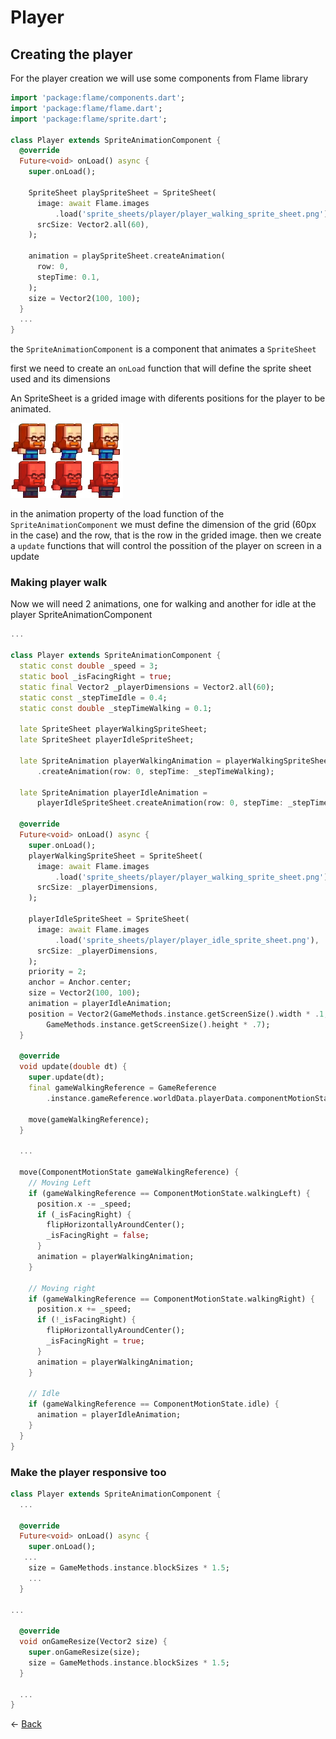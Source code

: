 
# Player
## Creating the player
For the player creation we will use some components from Flame library
```dart
import 'package:flame/components.dart';
import 'package:flame/flame.dart';
import 'package:flame/sprite.dart';

class Player extends SpriteAnimationComponent {
  @override
  Future<void> onLoad() async {
    super.onLoad();

    SpriteSheet playSpriteSheet = SpriteSheet(
      image: await Flame.images
          .load('sprite_sheets/player/player_walking_sprite_sheet.png'),
      srcSize: Vector2.all(60),
    );

    animation = playSpriteSheet.createAnimation(
      row: 0,
      stepTime: 0.1,
    );
    size = Vector2(100, 100);
  }
  ...
}
```

the `SpriteAnimationComponent` is a component that animates a `SpriteSheet`

first we need to create an `onLoad` function that will define the sprite sheet used and its dimensions

An SpriteSheet is a grided image with diferents positions for the player to be animated.

![image](minecraft_2d/assets/images/sprite_sheets/player/player_idle_sprite_sheet.png)  

in the animation property of the load function of the `SpriteAnimationComponent` we must define the dimension of the grid (60px in the case) and the row, that is the row in the grided image.
then we create a `update` functions that will control the possition of the player on screen in a update

### Making player walk
Now we will need 2 animations, one for walking and another for idle at the player SpriteAnimationComponent
```dart
...

class Player extends SpriteAnimationComponent {
  static const double _speed = 3;
  static bool _isFacingRight = true;
  static final Vector2 _playerDimensions = Vector2.all(60);
  static const _stepTimeIdle = 0.4;
  static const double _stepTimeWalking = 0.1;

  late SpriteSheet playerWalkingSpriteSheet;
  late SpriteSheet playerIdleSpriteSheet;

  late SpriteAnimation playerWalkingAnimation = playerWalkingSpriteSheet
      .createAnimation(row: 0, stepTime: _stepTimeWalking);

  late SpriteAnimation playerIdleAnimation =
      playerIdleSpriteSheet.createAnimation(row: 0, stepTime: _stepTimeIdle);

  @override
  Future<void> onLoad() async {
    super.onLoad();
    playerWalkingSpriteSheet = SpriteSheet(
      image: await Flame.images
          .load('sprite_sheets/player/player_walking_sprite_sheet.png'),
      srcSize: _playerDimensions,
    );

    playerIdleSpriteSheet = SpriteSheet(
      image: await Flame.images
          .load('sprite_sheets/player/player_idle_sprite_sheet.png'),
      srcSize: _playerDimensions,
    );
    priority = 2;
    anchor = Anchor.center;
    size = Vector2(100, 100);
    animation = playerIdleAnimation;
    position = Vector2(GameMethods.instance.getScreenSize().width * .1,
        GameMethods.instance.getScreenSize().height * .7);
  }

  @override
  void update(double dt) {
    super.update(dt);
    final gameWalkingReference = GameReference
        .instance.gameReference.worldData.playerData.componentMotionState;

    move(gameWalkingReference);
  }

  ...

  move(ComponentMotionState gameWalkingReference) {
    // Moving Left
    if (gameWalkingReference == ComponentMotionState.walkingLeft) {
      position.x -= _speed;
      if (_isFacingRight) {
        flipHorizontallyAroundCenter();
        _isFacingRight = false;
      }
      animation = playerWalkingAnimation;
    }

    // Moving right
    if (gameWalkingReference == ComponentMotionState.walkingRight) {
      position.x += _speed;
      if (!_isFacingRight) {
        flipHorizontallyAroundCenter();
        _isFacingRight = true;
      }
      animation = playerWalkingAnimation;
    }

    // Idle
    if (gameWalkingReference == ComponentMotionState.idle) {
      animation = playerIdleAnimation;
    }
  }
}

```

### Make the player responsive too
```dart
class Player extends SpriteAnimationComponent {
  ...

  @override
  Future<void> onLoad() async {
    super.onLoad();
   ...
    size = GameMethods.instance.blockSizes * 1.5;
    ...
  }

...

  @override
  void onGameResize(Vector2 size) {
    super.onGameResize(size);
    size = GameMethods.instance.blockSizes * 1.5;
  }

  ...
}

```
$\leftarrow$ [Back](README.md)